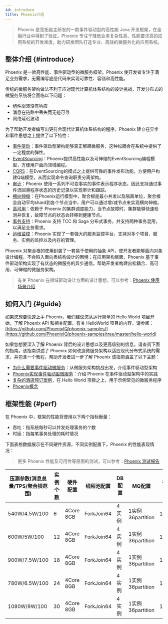 ```yaml
---
id: introduce
title: Phoenix介绍
---
```


> Phoenix 是宽拓自主研发的一款事件驱动型的高性能 Java 开发框架，在金融行业中得到了验证。Phoenix 专注于降低业务复杂性高、性能要求高的应用系统的开发难度，助力研发团队打造专业、高效的微服务化的应用系统。

## 整体介绍 \{#introduce\}

Phoenix 是一款高性能、事件驱动型的微服务框架。Phoenix 使开发者专注于满足业务需求，无需编写底层代码来实现可靠性、容错和高性能。

传统的微服务架构做法不利于应对现代计算机体系结构的设计挑战，开发分布式的微服务系统将会面临以下问题：
- 组件崩溃没有响应
- 消息在链路中丢失而无迹可寻
- 网络延迟波动

为了帮助开发者编写出更符合现代计算机体系结构的程序，Phoenix 建立在异步和事件思想之上提供了以下特性：
- [事件驱动](/docs/phoenix/why-event-driven-microservice#eda)：事件驱动型架构能够真正解耦微服务，这种松耦合在系统中提供了一定程度的弹性。
- [EventSourcing](/docs/phoenix/why-event-driven-microservice#eventsourcing)：Phoenix提供高性能以及可伸缩的EventSourcing编程模型，方便用户面向领域编程。
- [CQRS](/docs/phoenix/why-event-driven-microservice#cqrs)：在EventSourcing的模式之上提供可靠的事件发布功能，方便用户构建Q端模型，从而实现命令查询职责分离架构。
- [审计](/docs/phoenix/why-event-driven-microservice#eventsouring#eda)：Phoenix 使用一系列不可变事实的事件表示程序状态，因此支持通过事件流回溯程序状态的历史记录以实现审计和跟踪。
- [横向伸缩](/docs/phoenix-test/elasticity-test)：在Phoenix运行模型中，聚合根是最小并发以及隔离单位，聚合根会自动平均shard到各个节点当中，用户可以通过增/减节点来实现横向伸缩。
- [高可用](/docs/phoenix-test/available-test)：依赖于 Phoenix 的集群调度能力，当节点故障时，集群能够快速检测并恢复，故障节点的状态会转移到健康节点。
- [事务支持](/docs/phoenix-transaction/phoenix-transaction-module)：Phoenix 支持 TCC 和 Saga 分布式事务，并支持两种事务混用，以满足业务需求。
- [运维监控](/docs/phoenix-console/phoenix-console-overall)：Phoenix 实现了一套强大的服务监控平台，支持对多个项目、服务、实例的监控以及内存的管理。

Phoenix 对聚合根的使用封装了一套易于使用的抽象 API，使开发者能够面向对象设计编程，不会陷入面向表结构设计的困境；在应用架构层面，Phoenix 基于事件驱动架构实现了有状态的微服务的异步通信，帮助开发者构建出松耦合、高可用、可伸缩的微服务架构。

> 有关 Phoenix 在领域驱动设计方面的设计思想，可以参考：[Phoenix 使用场景介绍](/blog/phoenix-scene)

## 如何入门 \{#guide\}
如果您想要快速上手 Phoenix，我们建议您从运行简单的 Hello World 项目开始，了解 Phoenix API 和相关配置。有关 HelloWorld 项目的内容，请参阅：[https://github.com/PhoenixIQ/phoenix-samples/](https://github.com/PhoenixIQ/phoenix-samples/tree/master/hello-world)

如果您想要深入了解 Phoenix 背后的设计思想以及更高级别的信息，请查阅下面的指南。该指南讲述了 Phoenix 如何改造微服务架构以适应现代分布式系统的需求，并包含一个教程，帮助开发者进一步了解 Phoenix 该指南涵盖了以下主题：

- [为什么需要事件驱动微服务](/docs/phoenix/why-event-driven-microservice)：从微服务架构挑战出发，介绍事件驱动型架构
- [Phoenix实现事件驱动型微服务](/docs/phoenix/how-event-driven-microservice)：介绍 Phoenix 在事件驱动型架构中的实践
- [复杂的酒店预订案例](/docs/phoenix/quick-start-example)，在 Hello World 项目之上，用于示例常见的微服务程序
- [Phoenix概念](/docs/phoenix/phoenix-glossary)

## 框架性能 \{#perf\}

在 Phoenix 中，框架的性能将使用以下两个指标衡量：

- 吞吐：指系统每秒可以并发处理事务的个数
- 时延：指每笔事务处理的耗时情况

下面表格数据展示在不同硬件资源，不同实例配置下，Phoenix 的性能表现情况：

> 更多 Phoenix 性能及可用性等层面的测试，可以参考：[Phoenix 测试报告](/docs/phoenix-test/features-test)

| 压测参数(消息总量/TPS/聚合根范围) | 实例个数 | 硬件配置       |线程池配置 | DB配置   | MQ配置         |  平均时延  | CPU使用率 | 实际处理TPS |
| --------------                | ------- | -------------|--------- | -----    |  -------------|  -------- | ---------| ---     |
| 540W/4.5W/100                  | 6       | 4Core 8GB    |ForkJoin64| 4实例   |1实例36partition |  1782ms    | 56%      | 35272 |
| 600W/5W/100                    | 12      | 4Core 8GB    |ForkJoin64| 4实例   |1实例36partition |  1896ms    | 40%      | 42646 |
| 900W/7.5W/100                  | 18      | 4Core 8GB    |ForkJoin64| 4实例   |1实例36partition |  1172ms    | 32%      | 52500 |
| 780W/6.5W/100                  | 24      | 4Core 8GB    |ForkJoin64| 4实例   |1实例36partition |  1858ms    | 24%      | 58880 |
| 1080W/9W/100                   | 30      | 4Core 8GB    |ForkJoin64| 4实例   |1实例36partition |  1437ms    | 24%      | 57077 |